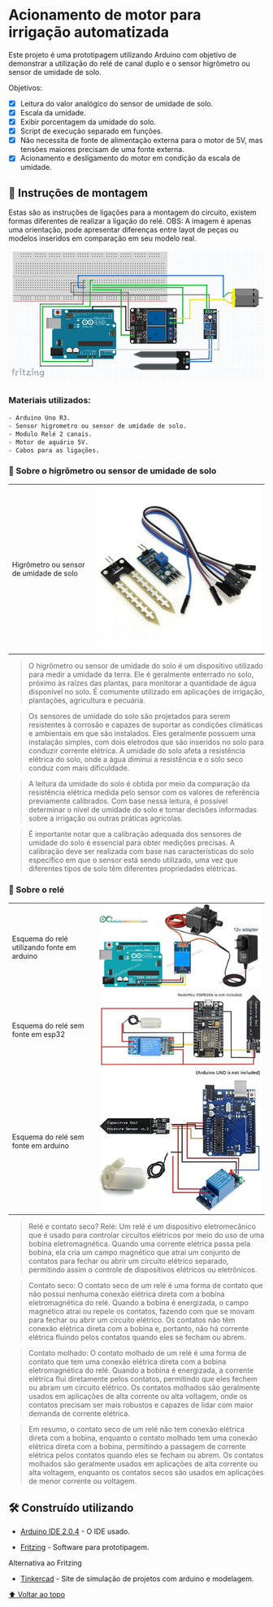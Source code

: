 
# Acionamento de motor para irrigação automatizada 

Este projeto é uma prototipagem utilizando Arduino com objetivo de demonstrar a utilização do relé de canal duplo e o sensor higrômetro ou sensor de umidade de solo.

Objetivos:

- [x] Leitura do valor analógico do sensor de umidade de solo. 
- [x] Escala da umidade.
- [x] Exibir porcentagem da umidade do solo.
- [x] Script de execução separado em funções.
- [x] Não necessita de fonte de alimentação externa para o motor de 5V, mas tensões maiores precisam de uma fonte externa.
- [x] Acionamento e desligamento do motor em condição da escala de umidade.

## 🚀 Instruções de montagem

Estas são as instruções de ligações para a montagem do circuito, existem formas diferentes de realizar a ligação do relé.
OBS: A imagem é apenas uma orientação, pode apresentar diferenças entre layot de peças ou modelos inseridos em comparação em seu modelo real.

<img src="/acionamento_de_motor/Esquema_montagem.png">

### Materiais utilizados:
```
- Arduino Uno R3.
- Sensor higrometro ou sensor de umidade de solo.
- Modulo Relé 2 canais.
- Motor de aquário 5V.
- Cabos para as ligações.
```


### 🔧 Sobre o higrômetro ou sensor de umidade de solo

<table>
  <tr>
    <td>Higrômetro ou sensor de umidade de solo</td>
    <td><img src="/acionamento_de_motor/sensor_de_umidade_do_solo_higrometro.jpeg" alt="sensor higrometro"></td>
  </tr>
</table>


>O higrômetro ou sensor de umidade do solo é um dispositivo utilizado para medir a umidade da terra. Ele é geralmente enterrado no solo, próximo às raízes das plantas, para monitorar a quantidade de água disponível no solo. É comumente utilizado em aplicações de irrigação, plantações, agricultura e pecuária.

>Os sensores de umidade do solo são projetados para serem resistentes à corrosão e capazes de suportar as condições climáticas e ambientais em que são instalados. Eles geralmente possuem uma instalação simples, com dois eletrodos que são inseridos no solo para conduzir corrente elétrica. A umidade do solo afeta a resistência elétrica do solo, onde a água diminui a resistência e o solo seco conduz com mais dificuldade.

>A leitura da umidade do solo é obtida por meio da comparação da resistência elétrica medida pelo sensor com os valores de referência previamente calibrados. Com base nessa leitura, é possível determinar o nível de umidade do solo e tomar decisões informadas sobre a irrigação ou outras práticas agrícolas.

>É importante notar que a calibração adequada dos sensores de umidade do solo é essencial para obter medições precisas. A calibração deve ser realizada com base nas características do solo específico em que o sensor está sendo utilizado, uma vez que diferentes tipos de solo têm diferentes propriedades elétricas.


### 🔧 Sobre o relé

<table>
  <tr>
    <td>Esquema do relé utilizando fonte em arduino</td>
    <td><img src="/acionamento_de_motor/rele_c_fonte12V.jpeg" alt="Com fonte 12V em arduino"></td>
  </tr>
  <tr>
    <td>Esquema do relé sem fonte em esp32</td>
    <td><img src="/acionamento_de_motor/rele_s_fonte_esp.jpeg" alt="Sem fonte em esp32"></td>
  </tr>
  <tr>
    <td>Esquema do relé sem fonte em arduino</td>
    <td><img src="/acionamento_de_motor/rele_s_fonte_ard.jpeg" alt="Sem fonte em arduino"></td>
  </tr>
</table>


>Relé e contato seco?
Relé: Um relé é um dispositivo eletromecânico que é usado para controlar circuitos elétricos por meio do uso de uma bobina eletromagnética. Quando uma corrente elétrica passa pela bobina, ela cria um campo magnético que atrai um conjunto de contatos para fechar ou abrir um circuito elétrico separado, permitindo assim o controle de dispositivos elétricos ou eletrônicos.

>Contato seco: O contato seco de um relé é uma forma de contato que não possui nenhuma conexão elétrica direta com a bobina eletromagnética do relé. Quando a bobina é energizada, o campo magnético atrai ou repele os contatos, fazendo com que se movam para fechar ou abrir um circuito elétrico. Os contatos não têm conexão elétrica direta com a bobina e, portanto, não há corrente elétrica fluindo pelos contatos quando eles se fecham ou abrem.

>Contato molhado: O contato molhado de um relé é uma forma de contato que tem uma conexão elétrica direta com a bobina eletromagnética do relé. Quando a bobina é energizada, a corrente elétrica flui diretamente pelos contatos, permitindo que eles fechem ou abram um circuito elétrico. Os contatos molhados são geralmente usados em aplicações de alta corrente ou alta voltagem, onde os contatos precisam ser mais robustos e capazes de lidar com maior demanda de corrente elétrica.

>Em resumo, o contato seco de um relé não tem conexão elétrica direta com a bobina, enquanto o contato molhado tem uma conexão elétrica direta com a bobina, permitindo a passagem de corrente elétrica pelos contatos quando eles se fecham ou abrem. Os contatos molhados são geralmente usados em aplicações de alta corrente ou alta voltagem, enquanto os contatos secos são usados em aplicações de menor corrente ou voltagem.

## 🛠️ Construído utilizando

* [Arduino IDE 2.0.4](https://downloads.arduino.cc/arduino-ide/nightly/arduino-ide_nightly-latest_Windows_64bit.zip) - O IDE usado.

* [Fritzing](https://fritzing.org/download/) - Software para prototipagem.

Alternativa ao Fritzing

* [Tinkercad](https://www.tinkercad.com/) - Site de simulação de projetos com arduino e modelagem.


[⬆ Voltar ao topo](#Acionamento_de_motor)<br>
